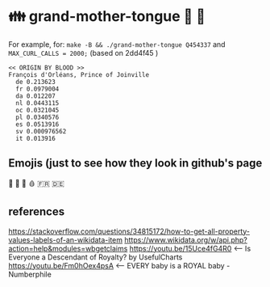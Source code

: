<!--- TODO(#19): No CI badge -->

# 👪 grand-mother-tongue  👵   👴


For example, for: `make -B && ./grand-mother-tongue Q454337` and `MAX_CURL_CALLS = 2000;` (based on 2dd4f45 )

```
<< ORIGIN BY BLOOD >>
François d'Orléans, Prince of Joinville
  de 0.213623
  fr 0.0979004
  da 0.012207
  nl 0.0443115
  oc 0.0321045
  pl 0.0340576
  es 0.0513916
  sv 0.000976562
  it 0.013916

```

## Emojis (just to see how they look in github's page

👑
🤴
👸
🩸
🇫🇷
🇩🇪



## references

https://stackoverflow.com/questions/34815172/how-to-get-all-property-values-labels-of-an-wikidata-item
https://www.wikidata.org/w/api.php?action=help&modules=wbgetclaims
https://youtu.be/15Uce4fG4R0 <-- Is Everyone a Descendant of Royalty? by UsefulCharts
https://youtu.be/Fm0hOex4psA <-- EVERY baby is a ROYAL baby - Numberphile


